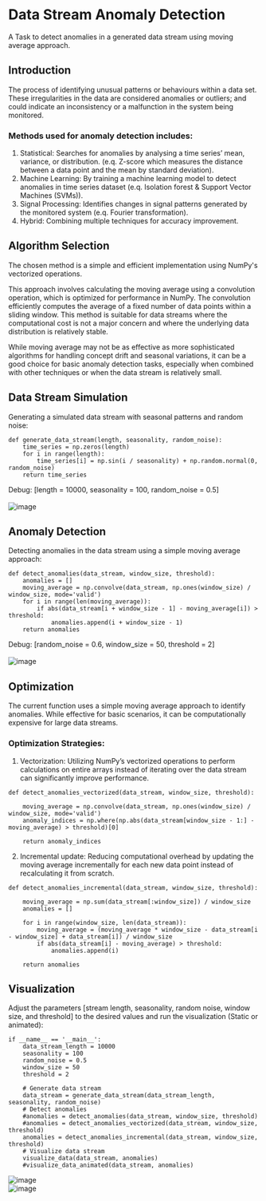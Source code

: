 # Data Stream Anomaly Detection
A Task to detect anomalies in a generated data stream using moving average approach.

## Introduction
The process of identifying unusual patterns or behaviours within a data set. These irregularities in the data are considered anomalies or outliers; and could indicate an inconsistency or a malfunction in the system being monitored.

### Methods used for anomaly detection includes:
<ol>
<li>Statistical: Searches for anomalies by analysing a time series’ mean, variance, or distribution. (e.q. Z-score which measures the distance between a data point and the mean by standard deviation).</li>
<li>Machine Learning: By training a machine learning model to detect anomalies in time series dataset (e.q. Isolation forest & Support Vector Machines (SVMs)).</li>
<li>Signal Processing: Identifies changes in signal patterns generated by the monitored system (e.q. Fourier transformation).</li>
<li>Hybrid: Combining multiple techniques for accuracy improvement.</li>
</ol>

## Algorithm Selection
The chosen method is a simple and efficient implementation using NumPy's vectorized operations.

This approach involves calculating the moving average using a convolution operation, which is optimized for performance in NumPy. The convolution efficiently computes the average of a fixed number of data points within a sliding window. This method is suitable for data streams where the computational cost is not a major concern and where the underlying data distribution is relatively stable.

While moving average may not be as effective as more sophisticated algorithms for handling concept drift and seasonal variations, it can be a good choice for basic anomaly detection tasks, especially when combined with other techniques or when the data stream is relatively small.

## Data Stream Simulation
Generating a simulated data stream with seasonal patterns and random noise:
```
def generate_data_stream(length, seasonality, random_noise):
    time_series = np.zeros(length)
    for i in range(length):
        time_series[i] = np.sin(i / seasonality) + np.random.normal(0, random_noise)
    return time_series
```

Debug: [length = 10000, seasonality = 100, random_noise = 0.5]
<br /><br />
![image](https://github.com/user-attachments/assets/5b5bcbb8-bdd3-481b-916c-2370beba1bd6)

## Anomaly Detection
Detecting anomalies in the data stream using a simple moving average approach:
```
def detect_anomalies(data_stream, window_size, threshold):
    anomalies = []
    moving_average = np.convolve(data_stream, np.ones(window_size) / window_size, mode='valid')
    for i in range(len(moving_average)):
        if abs(data_stream[i + window_size - 1] - moving_average[i]) > threshold:
            anomalies.append(i + window_size - 1)
    return anomalies
```

Debug: [random_noise = 0.6, window_size = 50, threshold = 2]
<br /><br />
![image](https://github.com/user-attachments/assets/06e087b1-c336-4c27-aab6-c4126e66a1ce)

## Optimization
The current function uses a simple moving average approach to identify anomalies. While effective for basic scenarios, it can be computationally expensive for large data streams.

### Optimization Strategies:

1. Vectorization:
Utilizing NumPy’s vectorized operations to perform calculations on entire arrays instead of iterating over the data stream can significantly improve performance.
```
def detect_anomalies_vectorized(data_stream, window_size, threshold):

    moving_average = np.convolve(data_stream, np.ones(window_size) / window_size, mode='valid')
    anomaly_indices = np.where(np.abs(data_stream[window_size - 1:] - moving_average) > threshold)[0]
    
    return anomaly_indices
```

2. Incremental update: 
Reducing computational overhead by updating the moving average incrementally for each new data point instead of recalculating it from scratch.
```
def detect_anomalies_incremental(data_stream, window_size, threshold):
    
    moving_average = np.sum(data_stream[:window_size]) / window_size
    anomalies = []

    for i in range(window_size, len(data_stream)):
        moving_average = (moving_average * window_size - data_stream[i - window_size] + data_stream[i]) / window_size
        if abs(data_stream[i] - moving_average) > threshold:
            anomalies.append(i)

    return anomalies
```

## Visualization
Adjust the parameters [stream length, seasonality, random noise, window size, and threshold] to the desired values and run the visualization (Static or animated):
```
if __name__ == '__main__':
    data_stream_length = 10000
    seasonality = 100
    random_noise = 0.5
    window_size = 50
    threshold = 2

    # Generate data stream
    data_stream = generate_data_stream(data_stream_length, seasonality, random_noise)
    # Detect anomalies
    #anomalies = detect_anomalies(data_stream, window_size, threshold)
    #anomalies = detect_anomalies_vectorized(data_stream, window_size, threshold)
    anomalies = detect_anomalies_incremental(data_stream, window_size, threshold)
    # Visualize data stream
    visualize_data(data_stream, anomalies)
    #visualize_data_animated(data_stream, anomalies)
```

![image](https://github.com/user-attachments/assets/b96e0166-9862-4401-922d-fadbe7aa02b8)
<br />
![image](https://github.com/user-attachments/assets/d2e05f85-5a26-45eb-8666-9bd2e0eba99e)

